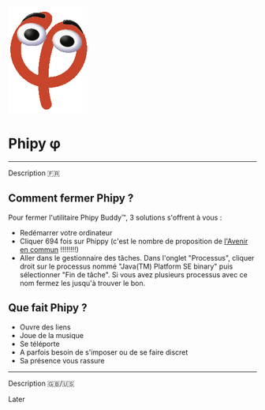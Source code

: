 ![Phipy](src/resources/phipy.gif)
# Phipy φ
___
Description 🇫🇷

## Comment fermer Phipy ?
Pour fermer l'utilitaire Phipy Buddy™, 3 solutions s'offrent à vous :
- Redémarrer votre ordinateur
- Cliquer 694 fois sur Phippy (c'est le nombre de proposition de [l'Avenir en commun](laec.fr) !!!!!!!!)
- Aller dans le gestionnaire des tâches. Dans l'onglet "Processus", cliquer droit sur le processus nommé "Java(TM) Platform SE binary" puis sélectionner "Fin de tâche". Si vous avez plusieurs processus avec ce nom fermez les jusqu'à trouver le bon.

## Que fait Phipy ?
- Ouvre des liens
- Joue de la musique
- Se téléporte
- A parfois besoin de s'imposer ou de se faire discret
- Sa présence vous rassure
___
Description 🇬🇧/🇺🇸

Later
